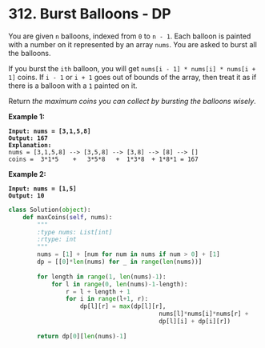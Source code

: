 # 312. Burst Balloons - DP

You are given `n` balloons, indexed from `0` to `n - 1`. Each balloon is painted with a number on it represented by an array `nums`. You are asked to burst all the balloons.

If you burst the `ith` balloon, you will get `nums[i - 1] * nums[i] * nums[i + 1]` coins. If `i - 1` or `i + 1` goes out of bounds of the array, then treat it as if there is a balloon with a `1` painted on it.

Return _the maximum coins you can collect by bursting the balloons wisely_.

&#x20;

**Example 1:**

<pre><code><strong>Input: nums = [3,1,5,8]
</strong><strong>Output: 167
</strong><strong>Explanation:
</strong>nums = [3,1,5,8] --> [3,5,8] --> [3,8] --> [8] --> []
coins =  3*1*5    +   3*5*8   +  1*3*8  + 1*8*1 = 167
</code></pre>

**Example 2:**

<pre><code><strong>Input: nums = [1,5]
</strong><strong>Output: 10
</strong></code></pre>

```python
class Solution(object):
    def maxCoins(self, nums):
        """
        :type nums: List[int]
        :rtype: int
        """
        nums = [1] + [num for num in nums if num > 0] + [1]
        dp = [[0]*len(nums) for _ in range(len(nums))]
        
        for length in range(1, len(nums)-1):
            for l in range(0, len(nums)-1-length):
                r = l + length + 1
                for i in range(l+1, r):
                    dp[l][r] = max(dp[l][r], 
                                          nums[l]*nums[i]*nums[r] +
                                          dp[l][i] + dp[i][r])
        
        return dp[0][len(nums)-1]
```
